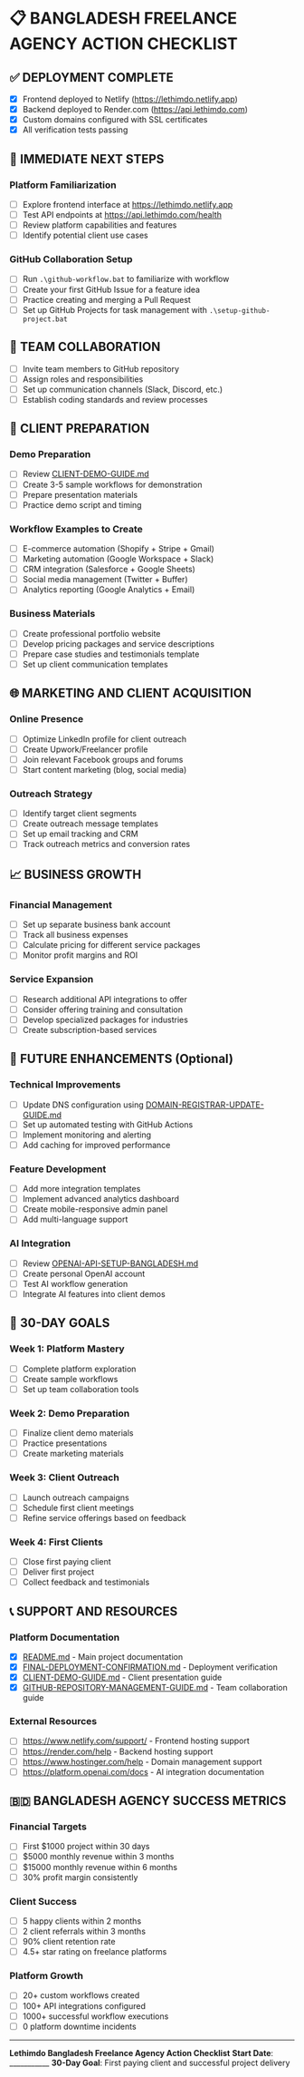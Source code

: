 # 📋 BANGLADESH FREELANCE AGENCY ACTION CHECKLIST

## ✅ DEPLOYMENT COMPLETE
- [x] Frontend deployed to Netlify (https://lethimdo.netlify.app)
- [x] Backend deployed to Render.com (https://api.lethimdo.com)
- [x] Custom domains configured with SSL certificates
- [x] All verification tests passing

## 🚀 IMMEDIATE NEXT STEPS

### Platform Familiarization
- [ ] Explore frontend interface at https://lethimdo.netlify.app
- [ ] Test API endpoints at https://api.lethimdo.com/health
- [ ] Review platform capabilities and features
- [ ] Identify potential client use cases

### GitHub Collaboration Setup
- [ ] Run `.\github-workflow.bat` to familiarize with workflow
- [ ] Create your first GitHub Issue for a feature idea
- [ ] Practice creating and merging a Pull Request
- [ ] Set up GitHub Projects for task management with `.\setup-github-project.bat`

## 🤝 TEAM COLLABORATION
- [ ] Invite team members to GitHub repository
- [ ] Assign roles and responsibilities
- [ ] Set up communication channels (Slack, Discord, etc.)
- [ ] Establish coding standards and review processes

## 💼 CLIENT PREPARATION

### Demo Preparation
- [ ] Review [CLIENT-DEMO-GUIDE.md](CLIENT-DEMO-GUIDE.md)
- [ ] Create 3-5 sample workflows for demonstration
- [ ] Prepare presentation materials
- [ ] Practice demo script and timing

### Workflow Examples to Create
- [ ] E-commerce automation (Shopify + Stripe + Gmail)
- [ ] Marketing automation (Google Workspace + Slack)
- [ ] CRM integration (Salesforce + Google Sheets)
- [ ] Social media management (Twitter + Buffer)
- [ ] Analytics reporting (Google Analytics + Email)

### Business Materials
- [ ] Create professional portfolio website
- [ ] Develop pricing packages and service descriptions
- [ ] Prepare case studies and testimonials template
- [ ] Set up client communication templates

## 🌐 MARKETING AND CLIENT ACQUISITION

### Online Presence
- [ ] Optimize LinkedIn profile for client outreach
- [ ] Create Upwork/Freelancer profile
- [ ] Join relevant Facebook groups and forums
- [ ] Start content marketing (blog, social media)

### Outreach Strategy
- [ ] Identify target client segments
- [ ] Create outreach message templates
- [ ] Set up email tracking and CRM
- [ ] Track outreach metrics and conversion rates

## 📈 BUSINESS GROWTH

### Financial Management
- [ ] Set up separate business bank account
- [ ] Track all business expenses
- [ ] Calculate pricing for different service packages
- [ ] Monitor profit margins and ROI

### Service Expansion
- [ ] Research additional API integrations to offer
- [ ] Consider offering training and consultation
- [ ] Develop specialized packages for industries
- [ ] Create subscription-based services

## 🔮 FUTURE ENHANCEMENTS (Optional)

### Technical Improvements
- [ ] Update DNS configuration using [DOMAIN-REGISTRAR-UPDATE-GUIDE.md](DOMAIN-REGISTRAR-UPDATE-GUIDE.md)
- [ ] Set up automated testing with GitHub Actions
- [ ] Implement monitoring and alerting
- [ ] Add caching for improved performance

### Feature Development
- [ ] Add more integration templates
- [ ] Implement advanced analytics dashboard
- [ ] Create mobile-responsive admin panel
- [ ] Add multi-language support

### AI Integration
- [ ] Review [OPENAI-API-SETUP-BANGLADESH.md](OPENAI-API-SETUP-BANGLADESH.md)
- [ ] Create personal OpenAI account
- [ ] Test AI workflow generation
- [ ] Integrate AI features into client demos

## 🎯 30-DAY GOALS

### Week 1: Platform Mastery
- [ ] Complete platform exploration
- [ ] Create sample workflows
- [ ] Set up team collaboration tools

### Week 2: Demo Preparation
- [ ] Finalize client demo materials
- [ ] Practice presentations
- [ ] Create marketing materials

### Week 3: Client Outreach
- [ ] Launch outreach campaigns
- [ ] Schedule first client meetings
- [ ] Refine service offerings based on feedback

### Week 4: First Clients
- [ ] Close first paying client
- [ ] Deliver first project
- [ ] Collect feedback and testimonials

## 📞 SUPPORT AND RESOURCES

### Platform Documentation
- [x] [README.md](README.md) - Main project documentation
- [x] [FINAL-DEPLOYMENT-CONFIRMATION.md](FINAL-DEPLOYMENT-CONFIRMATION.md) - Deployment verification
- [x] [CLIENT-DEMO-GUIDE.md](CLIENT-DEMO-GUIDE.md) - Client presentation guide
- [x] [GITHUB-REPOSITORY-MANAGEMENT-GUIDE.md](GITHUB-REPOSITORY-MANAGEMENT-GUIDE.md) - Team collaboration guide

### External Resources
- [ ] https://www.netlify.com/support/ - Frontend hosting support
- [ ] https://render.com/help - Backend hosting support
- [ ] https://www.hostinger.com/help - Domain management support
- [ ] https://platform.openai.com/docs - AI integration documentation

## 🇧🇩 BANGLADESH AGENCY SUCCESS METRICS

### Financial Targets
- [ ] First $1000 project within 30 days
- [ ] $5000 monthly revenue within 3 months
- [ ] $15000 monthly revenue within 6 months
- [ ] 30% profit margin consistently

### Client Success
- [ ] 5 happy clients within 2 months
- [ ] 2 client referrals within 3 months
- [ ] 90% client retention rate
- [ ] 4.5+ star rating on freelance platforms

### Platform Growth
- [ ] 20+ custom workflows created
- [ ] 100+ API integrations configured
- [ ] 1000+ successful workflow executions
- [ ] 0 platform downtime incidents

---
**Lethimdo Bangladesh Freelance Agency Action Checklist**
**Start Date**: ___________
**30-Day Goal**: First paying client and successful project delivery